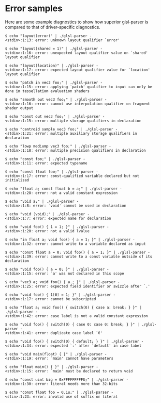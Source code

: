 # Error samples

Here are some example diagnostics to show how superior glsl-parser is compared to
that of driver-specific diagnostics.

    $ echo "layout(error)" | ./glsl-parser -
    <stdin>:1:13: error: unknown layout qualifier `error'

    $ echo "layout(shared = 1)" | ./glsl-parser -
    <stdin>:1:16: error: unexpected layout qualifier value on `shared' layout qualifier

    $ echo "layout(location)" | ./glsl-parser -
    <stdin>:1:17: error: expected layout qualifier value for `location' layout qualifier

    $ echo "patch in vec3 foo;" | ./glsl-parser -
    <stdin>:1:15: error: applying `patch' qualifier to input can only be done in tessellation evaluation shaders

    $ echo "smooth out vec3 foo;" | ./glsl-parser -
    <stdin>:1:16: error: cannot use interpolation qualifier on fragment shader output

    $ echo "const out vec3 foo;" | ./glsl-parser -
    <stdin>:1:15: error: multiple storage qualifiers in declaration

    $ echo "centroid sample vec3 foo;" | ./glsl-parser -
    <stdin>:1:21: error: multiple auxiliary storage qualifiers in declaration

    $ echo "lowp mediump vec3 foo;" | ./glsl-parser -
    <stdin>:1:18: error: multiple precision qualifiers in declaration

    $ echo "const foo;" | ./glsl-parser -
    <stdin>:1:11: error: expected typename

    $ echo "const float foo;" | ./glsl-parser -
    <stdin>:1:17: error: const-qualified variable declared but not initialized

    $ echo "float a; const float b = a;" | ./glsl-parser -
    <stdin>:1:28: error: not a valid constant expression

    $ echo "void a;" | ./glsl-parser -
    <stdin>:1:8: error: `void' cannot be used in declaration

    $ echo "void (void);" | ./glsl-parser -
    <stdin>:1:7: error: expected name for declaration

    $ echo "void foo() { 1 = 1; }" | ./glsl-parser -
    <stdin>:1:20: error: not a valid lvalue

    $ echo "in float a; void foo() { a = 1; }" | ./glsl-parser -
    <stdin>:1:32: error: cannot write to a variable declared as input

    $ echo "const float a = 0; void foo() { a = 1; }" | ./glsl-parser -
    <stdin>:1:39: error: cannot write to a const variable outside of its declaration

    $ echo "void foo() { a = 0; }" | ./glsl-parser -
    <stdin>:1:15: error: `a' was not declared in this scope

    $ echo "vec3 a; void foo() { a.; }" | ./glsl-parser -
    <stdin>:1:25: error: expected field identifier or swizzle after `.'

    $ echo "void foo() { 1[0] = 1; }" | ./glsl-parser -
    <stdin>:1:17: error: cannot be subscripted

    $ echo "float a; void foo() { switch(0) { case a: break; } }" | ./glsl-parser -
    <stdin>:1:42: error: case label is not a valid constant expression

    $ echo "void foo() { switch(0) { case 0: case 0: break; } }" | ./glsl-parser -
    <stdin>:1:41: error: duplicate case label `0'

    $ echo "void foo() { switch(0) { default; } }" | ./glsl-parser -
    <stdin>:1:34: error: expected `:' after `default' in case label

    $ echo "void main(float) { }" | ./glsl-parser -
    <stdin>:1:19: error: `main' cannot have parameters

    $ echo "float main() { }" | ./glsl-parser -
    <stdin>:1:15: error: `main' must be declared to return void

    $ echo "const uint big = 0xFFFFFFFFFU;" | ./glsl-parser -
    <stdin>:1:30: error: literal needs more than 32-bits

    $ echo "const float foo = 0.1u;" | ./glsl-parser -
    <stin>:1:23: error: invalid use of suffix on literal
